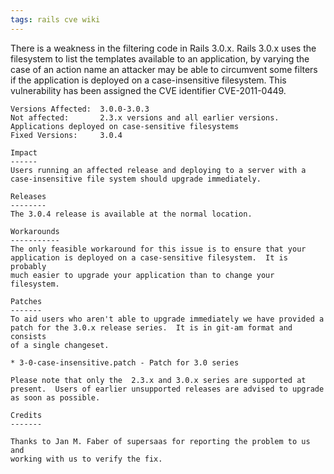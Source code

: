 ```yaml
---
tags: rails cve wiki
---
```


There is a weakness in the filtering code in Rails 3.0.x.  Rails 3.0.x
    uses the filesystem to list the templates available to an application,
    by varying the case of an action name an attacker may be able to
    circumvent some filters if the application is deployed on a
    case-insensitive filesystem. This vulnerability has been assigned the
    CVE identifier CVE-2011-0449.

    Versions Affected:  3.0.0-3.0.3
    Not affected:       2.3.x versions and all earlier versions.
    Applications deployed on case-sensitive filesystems
    Fixed Versions:     3.0.4

    Impact
    ------
    Users running an affected release and deploying to a server with a
    case-insensitive file system should upgrade immediately.

    Releases
    --------
    The 3.0.4 release is available at the normal location.

    Workarounds
    -----------
    The only feasible workaround for this issue is to ensure that your
    application is deployed on a case-sensitive filesystem.  It is probably
    much easier to upgrade your application than to change your filesystem.

    Patches
    -------
    To aid users who aren't able to upgrade immediately we have provided a
    patch for the 3.0.x release series.  It is in git-am format and consists
    of a single changeset.

    * 3-0-case-insensitive.patch - Patch for 3.0 series

    Please note that only the  2.3.x and 3.0.x series are supported at
    present.  Users of earlier unsupported releases are advised to upgrade
    as soon as possible.

    Credits
    -------

    Thanks to Jan M. Faber of supersaas for reporting the problem to us and
    working with us to verify the fix.
